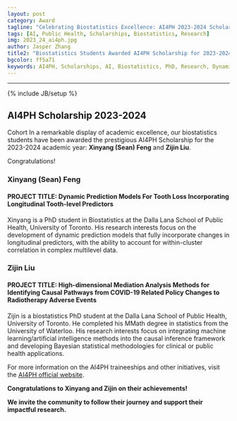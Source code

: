 ```yaml
---
layout: post
category: Award
tagline: "Celebrating Biostatistics Excellence: AI4PH 2023-2024 Scholarship Recipients"
tags: [AI, Public Health, Scholarships, Biostatistics, Research]
img: 2023_24_ai4ph.jpg
author: Jasper Zhang
title2: "Biostatistics Students Awarded AI4PH Scholarship for 2023-2024"
bgcolor: ff5a71
keywords: AI4PH, Scholarships, AI, Biostatistics, PhD, Research, Dynamic Modeling, Causal Inference
---
```


---

{% include JB/setup %}

## **AI4PH Scholarship 2023-2024** 

Cohort In a remarkable display of academic excellence, our biostatistics students have been awarded the prestigious AI4PH Scholarship for the 2023-2024 academic year: **Xinyang (Sean) Feng** and **Zijin Liu**. 

Congratulations!

<!--more-->

### **Xinyang (Sean) Feng**

#### **PROJECT TITLE: Dynamic Prediction Models For Tooth Loss Incorporating Longitudinal Tooth-level Predictors**

Xinyang is a PhD student in Biostatistics at the Dalla Lana School of Public Health, University of Toronto. His research interests focus on the development of dynamic prediction models that fully incorporate changes in longitudinal predictors, with the ability to account for within-cluster correlation in complex multilevel data.

### **Zijin Liu**

#### **PROJECT TITLE: High-dimensional Mediation Analysis Methods for Identifying Causal Pathways from COVID-19 Related Policy Changes to Radiotherapy Adverse Events**

Zijin is a biostatistics PhD student at the Dalla Lana School of Public Health, University of Toronto. He completed his MMath degree in statistics from the University of Waterloo. His research interests focus on integrating machine learning/artificial intelligence methods into the causal inference framework and developing Bayesian statistical methodologies for clinical or public health applications.

For more information on the AI4PH traineeships and other initiatives, visit the [AI4PH official website](https://ai4ph-hrtp.ca/traineeships/).

**Congratulations to Xinyang and Zijin on their achievements!**

**We invite the community to follow their journey and support their impactful research.**
